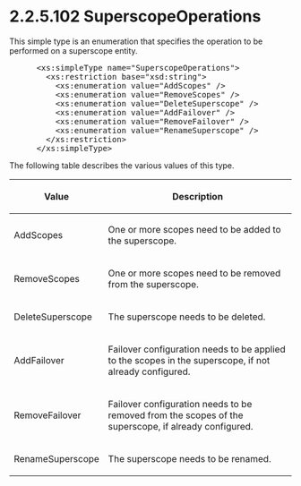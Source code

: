 <html dir="LTR" xmlns:mshelp="http://msdn.microsoft.com/mshelp" xmlns:ddue="http://ddue.schemas.microsoft.com/authoring/2003/5" xmlns:xlink="http://www.w3.org/1999/xlink" xmlns:tool="http://www.microsoft.com/tooltip">
 <body>
 <div id="header">
 <h1 class="heading">2.2.5.102 SuperscopeOperations</h1>
 </div>
 <div id="mainSection">
 <div id="mainBody">
 <div id="allHistory" class="saveHistory"></div>
 <div id="sectionSection0" class="section" name="collapseableSection">
 

<p>This simple type is an enumeration that specifies the
operation to be performed on a superscope entity.</p>

<dl>
<dd>
<div><pre> &lt;xs:simpleType name=&quot;SuperscopeOperations&quot;&gt;
   &lt;xs:restriction base=&quot;xsd:string&quot;&gt;
     &lt;xs:enumeration value=&quot;AddScopes&quot; /&gt;
     &lt;xs:enumeration value=&quot;RemoveScopes&quot; /&gt;
     &lt;xs:enumeration value=&quot;DeleteSuperscope&quot; /&gt;
     &lt;xs:enumeration value=&quot;AddFailover&quot; /&gt;
     &lt;xs:enumeration value=&quot;RemoveFailover&quot; /&gt;
     &lt;xs:enumeration value=&quot;RenameSuperscope&quot; /&gt;
   &lt;/xs:restriction&gt;
 &lt;/xs:simpleType&gt;
</pre></div>
</dd></dl>

<p>The following table describes the various values of this
type.</p>

<table>
 <thead>
 <tr>
 <th>
 <p>Value</p>
 </th>
 <th>
 <p>Description</p>
 </th>
 </tr>
 </thead>
 <tr>
 <td>
 <p>AddScopes</p>
 </td>
 <td>
 <p>One or more scopes need to be added to the superscope.</p>
 </td>
 </tr>
 <tr>
 <td>
 <p>RemoveScopes</p>
 </td>
 <td>
 <p>One or more scopes need to be removed from the superscope.</p>
 </td>
 </tr>
 <tr>
 <td>
 <p>DeleteSuperscope</p>
 </td>
 <td>
 <p>The superscope needs to be deleted.</p>
 </td>
 </tr>
 <tr>
 <td>
 <p>AddFailover</p>
 </td>
 <td>
 <p>Failover configuration needs to be applied to the
 scopes in the superscope, if not already configured.</p>
 </td>
 </tr>
 <tr>
 <td>
 <p>RemoveFailover</p>
 </td>
 <td>
 <p>Failover configuration needs to be removed from the
 scopes of the superscope, if already configured.</p>
 </td>
 </tr>
 <tr>
 <td>
 <p>RenameSuperscope</p>
 </td>
 <td>
 <p>The superscope needs to be renamed.</p>
 </td>
 </tr>
</table>

<dl>
<dd>
<div><pre>  
</pre></div>
</dd></dl>


 </div>
 </div>
 </div>
 </body>
</html>